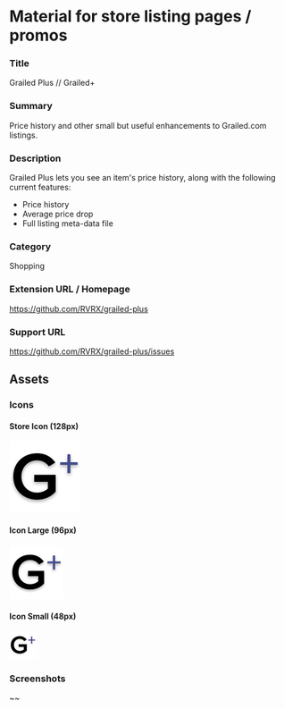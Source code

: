 # Material for store listing pages / promos

### Title
Grailed Plus // Grailed+
### Summary
Price history and other small but useful enhancements to Grailed.com listings.
### Description
Grailed Plus lets you see an item's price history, along with the following current features: 
 * Price history
 * Average price drop
 * Full listing meta-data file
### Category
Shopping
### Extension URL / Homepage
https://github.com/RVRX/grailed-plus
### Support URL
https://github.com/RVRX/grailed-plus/issues
## Assets
### Icons
#### Store Icon (128px)
![128px icon](grailed-128.png "128px icon")
#### Icon Large (96px)
![96px icon](../src/icons/grailed-96.png "96px icon")
#### Icon Small (48px)
![48px icon](../src/icons/grailed-48.png "48px icon")
### Screenshots
~~
